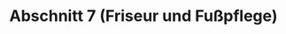 ---
title: "Abschnitt 7 (Friseur und Fußpflege)"
url: /kurort-oberwiesenthal/abschnitt-7-friseur-und-fusspflege/
shop: Friseur
---